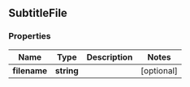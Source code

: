 ## SubtitleFile

### Properties
Name | Type | Description | Notes
------------ | ------------- | ------------- | -------------
**filename** | **string** |  | [optional] 


